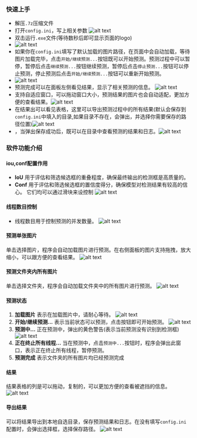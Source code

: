 ### 快速上手
- 解压`.7z`压缩文件
- 打开`config.ini`，写上相关参数
![alt text](img/image.png)
- 双击运行`.exe`文件(等待数秒后即可显示页面的logo)
- ![alt text](img/image2.png)
- 如果你在`config.ini`填写了默认加载的图片路径，在页面中会自动加载，等待图片加载完毕，点击`开始/继续预测...`按钮既可以开始预测。预测过程中可以暂停，暂停后点击`继续预测...`按钮继续预测，暂停后点击`停止预测...`按钮可以停止预测，停止预测后点击`开始/继续预测...`按钮可以重新开始预测。
- ![alt text](img/image3.png)
- 预测完成可以在面板左侧看见结果，显示了相关预测的信息。
![alt text](img/image4.png)
- 支持自适应窗口，可以拖动窗口大小，预测结果的图片也会自动适配，更加方便的查看结果。![alt text](img/image5.gif)
- 在结果出可以看见表格，这里可以导出预测过程中的所有结果(默认会保存到`config.ini`中填入的目录,如果目录不存在，会弹出，并选择你需要保存的路径位置)![alt text](img/image6.png)
- ，当弹出保存成功后，既可以在目录中查看预测的结果和日志。![alt text](img/image7.png)

### 软件功能介绍
#### iou,conf配置作用
- **IoU** 用于评估和筛选候选框的重叠程度，确保最终输出的检测框是高质量的。
- **Conf** 用于评估和筛选候选框的置信度得分，确保模型对检测结果有较高的信心。
它们均可以通过滑块来设控制
![alt text](img/image8.png)
#### 线程数目控制
- 线程数目用于控制预测的并发数量。
![alt text](img/image9.png)

#### 预测单张图片
单击选择图片，程序会自动加载图片进行预测。在右侧面板的图片支持拖拽，放大缩小，可以跟方便的查看结果。
![alt text](img/image13.png)

#### 预测文件夹内所有图片
单击选择文件夹，程序会自动加载文件夹中的所有图片进行预测。
![alt text](img/image10.png)
#### 预测状态
1. **加载图片**
表示在加载图片中，请耐心等待。
![alt text](img/image11.png)
2. **开始/继续预测...**
表示当前状态可以预测，点击按钮即可开始预测。
![alt text](img/gif2.gif)
3. **预测中...**
正在预测中，弹出的黄色警告(表示当前预测没有识别到检测框)![alt text](img/image12.png)
4. **正在终止所有线程...**
当在预测中，点击`预测中...`按钮时，程序会弹出此窗口，表示正在终止所有线程，暂停预测。
5. **预测完成**
表示文件夹的所有图片均已经预测完成

#### 结果
结果表格的列是可以拖动，复制的，可以更加方便的查看被遮挡的信息。
![alt text](img/gif3.gif)

#### 导出结果
可以将结果导出到本地自选目录，保存预测结果和日志。在没有填写`config.ini`配置时，会弹出选择框，选择保存路径。
![alt text](img/image14.png)
